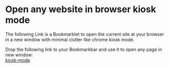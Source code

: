 # Open any website in browser kiosk mode
The following Link is a Bookmarklet to open the current site at your browser in a new window with minimal clutter like chrome kiosk mode.

Drop the following link to your Bookmarkbar and use it to open any page in new window:  
[kiosk-mode](javascript:(function()%7Bwindow.open(window.location.href%2C%20'_blank'%2C%20'toolbar%3D0%2Clocation%3D0%2Cmenubar%3D0')%7D)())
